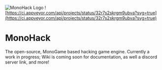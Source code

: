 ![MonoHack Logo](https://ashifter.github.io/res/img/svg/monoHack_banner_github.svg)
![https://ci.appveyor.com/api/projects/status/32r7s2skrgm9ubva?svg=true](https://ci.appveyor.com/api/projects/status/32r7s2skrgm9ubva?svg=true)
# MonoHack
The open-source, MonoGame based hacking game engine. Currently a work in progress; Wiki is coming soon for documentation, as well a discord server link, and more!